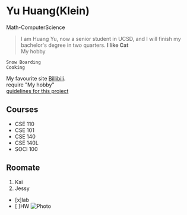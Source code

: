 # Yu Huang(Klein)
Math-ComputerScience
> I am Huang Yu, now a senior student in UCSD, and I will finish my bachelor's degree in two quarters.
**I like Cat**<br />
My hobby
```
Snow Boarding
Cooking
```
My favourite site [Billibili](https://www.bilibili.com/).<br />
require "My hobby"<br />
[guidelines for this project](./README.md)<br />
## Courses
- CSE 110
- CSE 101
- CSE 140
- CSE 140L
- SOCI 100
## Roomate
1. Kai
2. Jessy
- [x]lab
- [ ]HW
![Photo](https://wx2.sinaimg.cn/mw1024/0066sHr2ly1g5qgh7qeijj30ty14a1ky.jpg)<br />
